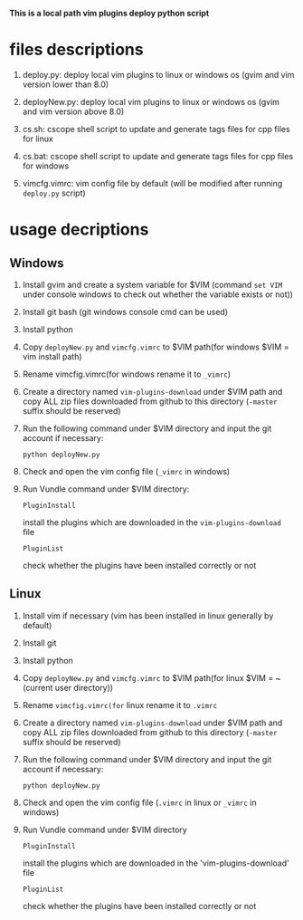 
**This is a local path vim plugins deploy python script** 

#  files descriptions

1. deploy.py: 
	deploy local vim plugins to linux or windows os (gvim and vim version lower than 8.0)

2. deployNew.py:
	deploy local vim plugins to linux or windows os (gvim and vim version above 8.0)

3. cs.sh:
	cscope shell script to update and generate tags files for cpp files for linux

4. cs.bat:
	cscope shell script to update and generate tags files for cpp files for windows

5. vimcfg.vimrc:
	vim config file by default (will be modified after running `deploy.py` script)

#  usage decriptions

## Windows

1. Install gvim and create a system variable for $VIM (command `set VIM` under console windows to check out whether the variable exists or not))

2. Install git bash (git windows console cmd can be used)

3. Install python

4. Copy `deployNew.py` and `vimcfg.vimrc` to $VIM path(for windows $VIM = vim install path)

5. Rename vimcfig.vimrc(for windows rename it to `_vimrc`)

6. Create a directory named `vim-plugins-download` under $VIM path and copy ALL zip files downloaded from github to this directory (`-master` suffix should be reserved)

7. Run the following command under $VIM directory and input the git account if necessary: 

   `python deployNew.py` 

8. Check and open the vim config file (`_vimrc` in windows)

9. Run Vundle command under $VIM directory:

    `PluginInstall` 

     install the plugins which are downloaded in the `vim-plugins-download` file

    `PluginList`

     check whether the plugins have been installed correctly or not


## Linux

1. Install vim if necessary (vim has been installed in linux generally by default)

2. Install git

3. Install python

4. Copy `deployNew.py` and `vimcfg.vimrc` to $VIM path(for linux $VIM = ~(current user directory))

5. Rename `vimcfig.vimrc(for` linux rename it to `.vimrc`

6. Create a directory named `vim-plugins-download` under $VIM path and copy ALL zip files downloaded from github to this directory (`-master` suffix should be reserved)

7. Run the following command under $VIM directory and input the git account if necessary: 

   `python deployNew.py`

8. Check and open the vim config file (`.vimrc` in linux or `_vimrc` in windows)

9. Run Vundle command under $VIM directory

    `PluginInstall`

    install the plugins which are downloaded in the 'vim-plugins-download' file

    `PluginList`

    check whether the plugins have been installed correctly or not

